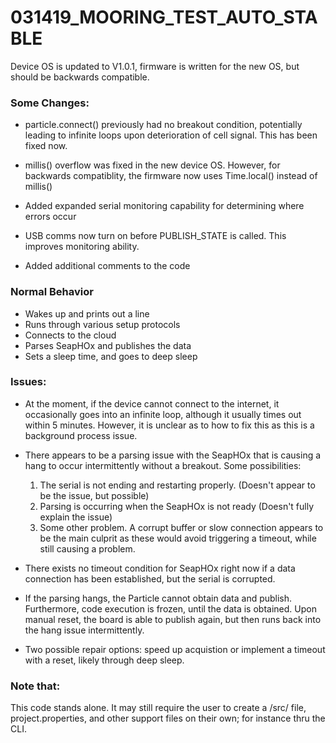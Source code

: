 # 031419_MOORING_TEST_AUTO_STABLE 

Device OS is updated to V1.0.1, firmware is written for the new OS, but should be backwards compatible.

### Some Changes: 

- particle.connect() previously had no breakout condition, potentially leading to infinite loops upon deterioration of cell signal. This has been fixed now.

- millis() overflow was fixed in the new device OS. However, for backwards compatiblity, the firmware now uses Time.local() instead of millis()

- Added expanded serial monitoring capability for determining where errors occur

- USB comms now turn on before PUBLISH_STATE is called. This improves monitoring ability.

- Added additional comments to the code

### Normal Behavior

- Wakes up and prints out a line
- Runs through various setup protocols
- Connects to the cloud
- Parses SeapHOx and publishes the data
- Sets a sleep time, and goes to deep sleep

### Issues:

- At the moment, if the device cannot connect to the internet, it occasionally goes into an infinite loop, although it usually times out within 5 minutes. However, it is unclear as to how to fix this as this is a background process issue. 
- There appears to be a parsing issue with the SeapHOx that is causing a hang to occur intermittently without a breakout. Some possibilities:

  1. The serial is not ending and restarting properly. (Doesn't appear to be the issue, but possible)
  2. Parsing is occurring when the SeapHOx is not ready (Doesn't fully explain the issue)
  3. Some other problem. A corrupt buffer or slow connection appears to be the main culprit as these would avoid triggering 
    a timeout, while still causing a problem.
    
- There exists no timeout condition for SeapHOx right now if a data connection has been established, but the serial is corrupted.
- If the parsing hangs, the Particle cannot obtain data and publish. Furthermore, code execution is frozen, until the data is obtained. Upon manual reset, the board is able to publish again, but then runs back into the hang issue intermittently. 
- Two possible repair options: speed up acquistion or implement a timeout with a reset, likely through deep sleep. 

### Note that:

This code stands alone. It may still require the user to create a /src/ file, project.properties, and other support files on their own; for instance thru the CLI. 
